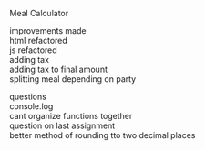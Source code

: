 Meal Calculator 

improvements made<br>
html refactored <br>
js refactored<br>
adding tax<br>
adding tax to final amount<br>
splitting meal depending on party<br>


questions<br>
console.log<br>
cant organize functions together<br>
question on last assignment<br>
better method of rounding tto two decimal places<br>


